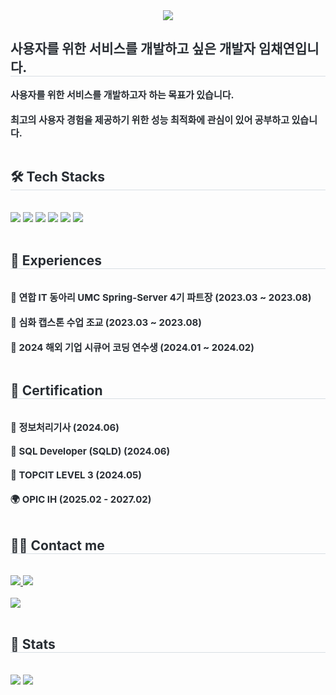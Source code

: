 <div align= "center">
    <img src="https://capsule-render.vercel.app/api?type=waving&color=2b4d9c&height=120&text=&animation=&fontColor=000000&fontSize=60" />
</div>

<div style="text-align: left;"> 
    <h2 style="border-bottom: 1px solid #d8dee4; color: #282d33;">
        사용자를 위한 서비스를 개발하고 싶은 개발자 임채연입니다.
    </h2>  
    <div style="font-weight: 700; font-size: 15px; text-align: left; color: #282d33;">
        사용자를 위한 서비스를 개발하고자 하는 목표가 있습니다. <br><br>
        최고의 사용자 경험을 제공하기 위한 성능 최적화에 관심이 있어 공부하고 있습니다.
    </div> 
</div>

<br>

<div style="text-align: left;">
    <h2 style="border-bottom: 1px solid #d8dee4; color: #282d33;"> 🛠️ Tech Stacks </h2> 
    <br> 
    <div style="text-align: left;">
        <img src="https://img.shields.io/badge/Java-007396?style=for-the-badge&logo=Java&logoColor=white">
        <img src="https://img.shields.io/badge/Spring Boot-6DB33F?style=for-the-badge&logo=Spring Boot&logoColor=white">
        <img src="https://img.shields.io/badge/Node.js-339933?style=for-the-badge&logo=Node.js&logoColor=white">
        <img src="https://img.shields.io/badge/Express-000000?style=for-the-badge&logo=Express&logoColor=white">
        <img src="https://img.shields.io/badge/MySQL-4479A1?style=for-the-badge&logo=MySQL&logoColor=white">
        <img src="https://img.shields.io/badge/Amazon AWS-232F3E?style=for-the-badge&logo=Amazon AWS&logoColor=white">
        <br/>
    </div>
</div>

<br>

<div style="text-align: left;">
    <h2 style="border-bottom: 1px solid #d8dee4; color: #282d33;"> 📌 Experiences </h2> 
    <br> 
    <div style="font-weight: 700; font-size: 15px; text-align: left; color: #282d33;">
        🏅 <strong>연합 IT 동아리 UMC</strong> Spring-Server 4기 <strong>파트장</strong> (2023.03 ~ 2023.08) <br><br>
        🏅 <strong>심화 캡스톤 수업 조교</strong> (2023.03 ~ 2023.08) <br><br>
        🏅 <strong>2024 해외 기업 시큐어 코딩 연수생</strong> (2024.01 ~ 2024.02)
    </div> 
</div>

<br>

<div style="text-align: left;">
    <h2 style="border-bottom: 1px solid #d8dee4; color: #282d33;"> 📌 Certification </h2> 
    <br> 
    <div style="font-weight: 700; font-size: 15px; text-align: left; color: #282d33;">
        📜 <strong>정보처리기사</strong> (2024.06) <br><br>
        📜 <strong>SQL Developer (SQLD)</strong> (2024.06) <br><br>
        📜 <strong>TOPCIT LEVEL 3</strong> (2024.05) <br><br>
        🌍 <strong>OPIC IH</strong> (2025.02 - 2027.02) <br>
    </div> 
</div>

<br>

<div style="text-align: left;">
    <h2 style="border-bottom: 1px solid #d8dee4; color: #282d33;"> 🧑‍💻 Contact me </h2> 
    <br> 
    <div style="text-align: left;"> 
        <a href="https://velog.io/@yuze_dbwm">
            <img src="https://img.shields.io/badge/Velog-20C997?style=for-the-badge&logo=Velog&logoColor=white">
        </a>
        <a href="mailto:dlacodus0407@gmail.com">
            <img src="https://img.shields.io/badge/Gmail-EA4335?style=for-the-badge&logo=Gmail&logoColor=white">
        </a>
    </div>  
    <br> 
    <div style="text-align: left;">
        <a href="https://hits.seeyoufarm.com">
            <img src="https://hits.seeyoufarm.com/api/count/incr/badge.svg?url=https%3A%2F%2Fgithub.com%2Fyuze%2F&count_bg=%23000000&title_bg=%23000000&icon=github.svg&icon_color=%23FFFFFF&title=GitHub&edge_flat=false"/>
        </a>
    </div> 
</div>

<br>

<div style="text-align: left;"> 
    <h2 style="border-bottom: 1px solid #d8dee4; color: #282d33;"> 🏅 Stats </h2> 
    <br>
    <div style="text-align: left;">
        <img src="https://github-readme-stats.vercel.app/api?username=isyoudwn&bg_color=60,f5f5f5,1a1957&title_color=000000&text_color=000000"/>
        <img src="https://github-readme-stats.vercel.app/api/top-langs/?username=isyoudwn&layout=compact&bg_color=60,f5f5f5,1a1957&title_color=000000&text_color=000000"/>
    </div> 
</div>
